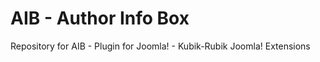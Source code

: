 AIB - Author Info Box
===================

Repository for AIB - Plugin for Joomla! - Kubik-Rubik Joomla! Extensions